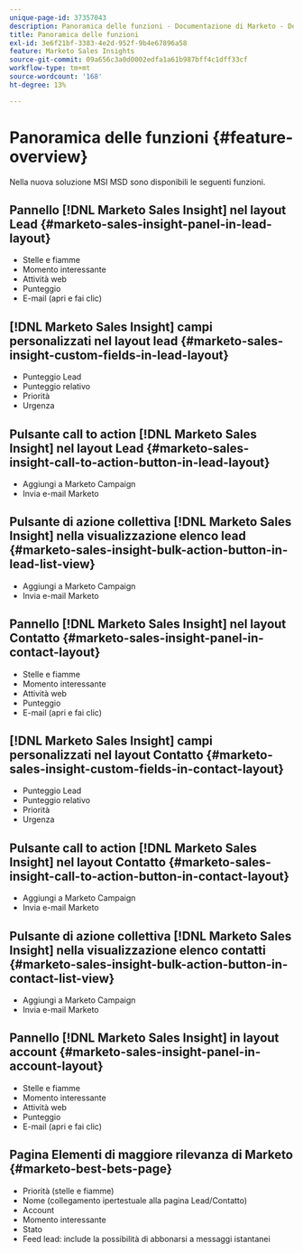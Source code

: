 ```yaml
---
unique-page-id: 37357043
description: Panoramica delle funzioni - Documentazione di Marketo - Documentazione del prodotto
title: Panoramica delle funzioni
exl-id: 3e6f21bf-3383-4e2d-952f-9b4e67896a58
feature: Marketo Sales Insights
source-git-commit: 09a656c3a0d0002edfa1a61b987bff4c1dff33cf
workflow-type: tm+mt
source-wordcount: '168'
ht-degree: 13%

---
```


# Panoramica delle funzioni {#feature-overview}

Nella nuova soluzione MSI MSD sono disponibili le seguenti funzioni.

## Pannello [!DNL Marketo Sales Insight] nel layout Lead  {#marketo-sales-insight-panel-in-lead-layout}

* Stelle e fiamme
* Momento interessante
* Attività web
* Punteggio
* E-mail (apri e fai clic)

## [!DNL Marketo Sales Insight] campi personalizzati nel layout lead  {#marketo-sales-insight-custom-fields-in-lead-layout}

* Punteggio Lead
* Punteggio relativo
* Priorità
* Urgenza

## Pulsante call to action [!DNL Marketo Sales Insight] nel layout Lead  {#marketo-sales-insight-call-to-action-button-in-lead-layout}

* Aggiungi a Marketo Campaign
* Invia e-mail Marketo

## Pulsante di azione collettiva [!DNL Marketo Sales Insight] nella visualizzazione elenco lead  {#marketo-sales-insight-bulk-action-button-in-lead-list-view}

* Aggiungi a Marketo Campaign
* Invia e-mail Marketo

## Pannello [!DNL Marketo Sales Insight] nel layout Contatto  {#marketo-sales-insight-panel-in-contact-layout}

* Stelle e fiamme
* Momento interessante
* Attività web
* Punteggio
* E-mail (apri e fai clic)

## [!DNL Marketo Sales Insight] campi personalizzati nel layout Contatto  {#marketo-sales-insight-custom-fields-in-contact-layout}

* Punteggio Lead
* Punteggio relativo
* Priorità
* Urgenza

## Pulsante call to action [!DNL Marketo Sales Insight] nel layout Contatto  {#marketo-sales-insight-call-to-action-button-in-contact-layout}

* Aggiungi a Marketo Campaign
* Invia e-mail Marketo

## Pulsante di azione collettiva [!DNL Marketo Sales Insight] nella visualizzazione elenco contatti  {#marketo-sales-insight-bulk-action-button-in-contact-list-view}

* Aggiungi a Marketo Campaign
* Invia e-mail Marketo

## Pannello [!DNL Marketo Sales Insight] in layout account {#marketo-sales-insight-panel-in-account-layout}

* Stelle e fiamme
* Momento interessante
* Attività web
* Punteggio
* E-mail (apri e fai clic)

## Pagina Elementi di maggiore rilevanza di Marketo {#marketo-best-bets-page}

* Priorità (stelle e fiamme)
* Nome (collegamento ipertestuale alla pagina Lead/Contatto)
* Account
* Momento interessante
* Stato
* Feed lead: include la possibilità di abbonarsi a messaggi istantanei
